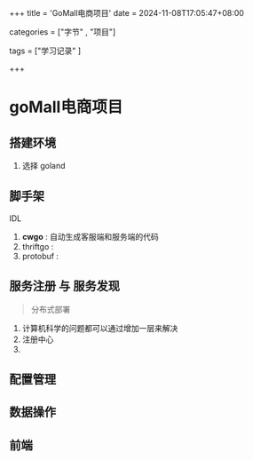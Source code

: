 +++
title = 'GoMall电商项目'
date = 2024-11-08T17:05:47+08:00





categories = ["字节"   , "项目"] 

tags = ["学习记录" ]

+++



# goMall电商项目

## 搭建环境

1. 选择 goland



## 脚手架

IDL 



1. **cwgo** : 自动生成客服端和服务端的代码
2. thriftgo : 
3. protobuf : 





## 服务注册 与 服务发现



> 分布式部署



1. 计算机科学的问题都可以通过增加一层来解决
2. 注册中心
3.  







## 配置管理







## 数据操作



## 前端





